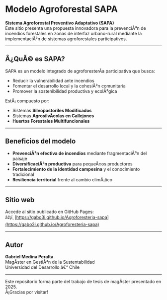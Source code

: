 # Modelo Agroforestal SAPA

**Sistema Agroforestal Preventivo Adaptativo (SAPA)**  
Este sitio presenta una propuesta innovadora para la prevenciÃ³n de incendios forestales en zonas de interfaz urbano-rural mediante la implementaciÃ³n de sistemas agroforestales participativos.

---

## Â¿QuÃ© es SAPA?

SAPA es un modelo integrado de agroforesterÃ­a participativa que busca:
- Reducir la vulnerabilidad ante incendios
- Fomentar el desarrollo local y la cohesiÃ³n comunitaria
- Promover la sostenibilidad productiva y ecolÃ³gica

EstÃ¡ compuesto por:
- Sistemas **Silvopastoriles Modificados**
- Sistemas **AgrosilvÃ­colas en Callejones**
- **Huertos Forestales Multifuncionales**

---

## Beneficios del modelo

- **PrevenciÃ³n efectiva de incendios** mediante fragmentaciÃ³n del paisaje
- **DiversificaciÃ³n productiva** para pequeÃ±os productores
- **Fortalecimiento de la identidad campesina** y el conocimiento tradicional
- **Resiliencia territorial** frente al cambio climÃ¡tico

---

## Sitio web

Accede al sitio publicado en GitHub Pages:  
âž¡ï¸ [https://gabo3i.github.io/Agroforesteria-sapa](https://gabo3i.github.io/Agroforesteria-sapa)

---

## Autor

**Gabriel Medina Peralta**  
MagÃ­ster en GestiÃ³n de la Sustentabilidad  
Universidad del Desarrollo â€“ Chile

---

Este repositorio forma parte del trabajo de tesis de magÃ­ster presentado en 2025.  
Â¡Gracias por visitar!
